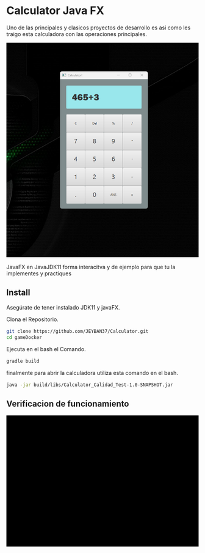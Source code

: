 # Calculator Java FX

Uno de las principales y clasicos proyectos de desarrollo es asi como les traigo esta calculadora con las operaciones principales.

![Logo de mi proyecto](Calculator.png)

JavaFX en JavaJDK11 forma interacitva y de ejemplo para que tu la implementes y practiques

## Install

Asegúrate de tener instalado JDK11 y javaFX.

Clona el Repositorio.

```bash
git clone https://github.com/JEYBAN37/Calculator.git
cd gameDocker
```
Ejecuta en el bash el Comando.
```bash
gradle build
```
finalmente para abrir la calculadora utiliza esta comando en el bash.
```bash
java -jar build/libs/Calculator_Calidad_Test-1.0-SNAPSHOT.jar
```
## Verificacion de funcionamiento

![Nombre Alternativo](calculatorgit.gif)


